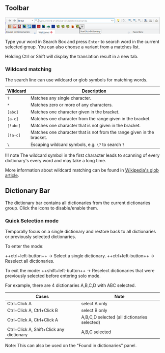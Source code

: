## Toolbar
![toolbar](img/toolbar.webp)

Type your word in Search Box and press `Enter` to search word in the current selected group. You can also choose a variant from a matches list.

Holding Ctrl or Shift will display the translation result in a new tab.

### Wildcard matching

The search line can use wildcard or glob symbols for matching words.  

| Wildcard | Description                                                            | 
|----------|------------------------------------------------------------------------|
| `?`      | Matches any single character.                                          |
| `*`      | Matches zero or more of any characters.                                |
| `[abc]`  | Matches one character given in the bracket.                            |
| `[a-c]`  | Matches one character from the range given in the bracket.             |
| `[!abc]` | Matches one character that is not given in the bracket.                |
| `[!a-c]` | Matches one character that is not from the range given in the bracket. |
| `\`      | Escaping wildcard symbols, e.g. `\?` to search `?`                     |

!!! note
    The wildcard symbol in the first character leads to scanning of every dictionary's every word and may take a long time.

More information about wildcard matching can be found in [Wikipedia's glob article](https://en.wikipedia.org/wiki/Glob_(programming)).


## Dictionary Bar

The dictionary bar contains all dictionaries from the current dictionaries group. Click the icons to disable/enable them.

### Quick Selection mode

Temporally focus on a single dictionary and restore back to all dictionaries or previously selected dictionaries.

To enter the mode:

++ctrl+left-button++ -> Select a single dictionary.
++ctrl+left-button++ -> Reselect all dictionaries.

To exit the mode:
++shift+left-button++ -> Reselect dictionaries that were previously selected before entering solo mode.

For example, there are 4 dictionaries A,B,C,D with ABC selected.

| Cases                                    | Note                                         |
|------------------------------------------|----------------------------------------------|
| Ctrl+Click A                             | select A only                                |
| Ctrl+Click A, Ctrl+Click B               | select B only                                |
| Ctrl+Click A, Ctrl+Click A               | A,B,C,D selected (all dictionaries selected) |
| Ctrl+Click A, Shift+Click any dictionary | A,B,C selected                               |

Note: This can also be used on the "Found in dictionaries" panel.

